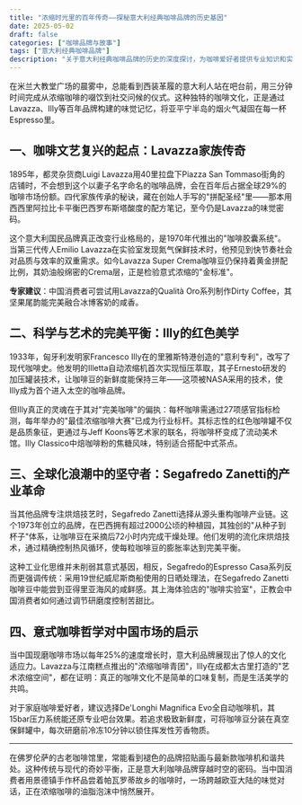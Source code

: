 ```yaml
---
title: "浓缩时光里的百年传奇——探秘意大利经典咖啡品牌的历史基因"
date: 2025-05-02
draft: false
categories: ["咖啡品牌与故事"]
tags: ["意大利经典咖啡品牌"]
description: "关于意大利经典咖啡品牌的历史的深度探讨，为咖啡爱好者提供专业知识和实用指南。"
---
```


在米兰大教堂广场的晨雾中，总能看到西装革履的意大利人站在吧台前，用三分钟时间完成从浓缩咖啡的啜饮到社交问候的仪式。这种独特的咖啡文化，正是通过Lavazza、Illy等百年品牌构建的味觉记忆，将亚平宁半岛的烟火气凝固在每一杯Espresso里。

## 一、咖啡文艺复兴的起点：Lavazza家族传奇
1895年，都灵杂货商Luigi Lavazza用40里拉盘下Piazza San Tommaso街角的店铺时，不会想到这个以妻子名字命名的咖啡品牌，会在百年后占据全球29%的咖啡市场份额。四代家族传承的秘诀，藏在创始人手写的"拼配圣经"里——那本用西西里阿拉比卡平衡巴西罗布斯塔酸度的配方笔记，至今仍是Lavazza的味觉密码。

这个意大利国民品牌真正改变行业格局的，是1970年代推出的"咖啡胶囊系统"。当第三代传人Emilio Lavazza在实验室发现氮气保鲜技术时，他预见到快节奏社会对品质与效率的双重需求。如今Lavazza Super Crema咖啡豆仍保持着黄金拼配比例，其奶油般绵密的Crema层，正是检验意式浓缩的"金标准"。

**专家建议**：中国消费者可尝试用Lavazza的Qualità Oro系列制作Dirty Coffee，其坚果尾韵能完美融合冰博客奶的咸香。

## 二、科学与艺术的完美平衡：Illy的红色美学
1933年，匈牙利发明家Francesco Illy在的里雅斯特港创造的"意利专利"，改写了现代咖啡史。他发明的Illetta自动浓缩机首次实现恒压萃取，其子Ernesto研发的加压罐装技术，让咖啡豆的新鲜度能保持三年——这项被NASA采用的技术，使Illy成为首个进入太空的咖啡品牌。

但Illy真正的灵魂在于其对"完美咖啡"的偏执：每杯咖啡需通过27项感官指标检测，每年举办的"最佳浓缩咖啡大赛"已成为行业标杆。其标志性的红色咖啡罐不仅是品质象征，更通过与Jeff Koons等艺术家的联名，将咖啡杯变成了流动美术馆。Illy Classico中焙咖啡粉的焦糖风味，特别适合搭配中式茶点。

## 三、全球化浪潮中的坚守者：Segafredo Zanetti的产业革命
当其他品牌专注烘焙技艺时，Segafredo Zanetti选择从源头重构咖啡产业链。这个1973年创立的品牌，在巴西拥有超过2000公顷的种植园，其独创的"从种子到杯子"体系，让咖啡豆在采摘后72小时内完成干燥处理。他们发明的流化床烘焙技术，通过精确控制热风循环，使每粒咖啡豆的膨胀率达到完美平衡。

这种工业化思维并未削弱其意式基因，相反，Segafredo的Espresso Casa系列反而更强调传统：采用19世纪威尼斯商船使用的日晒处理法，在Segafredo Zanetti咖啡豆中能尝到亚得里亚海风的咸鲜感。其上海体验店的"咖啡实验室"，正教会中国消费者如何通过调节研磨度控制苦甜比。

## 四、意式咖啡哲学对中国市场的启示
当中国现磨咖啡市场以每年25%的速度增长时，意大利品牌展现出了惊人的文化适应力。Lavazza与江南糕点推出的"浓缩咖啡青团"，Illy在成都太古里打造的"艺术浓缩空间"，都在证明：真正的咖啡文化不是简单的口味复制，而是生活美学的共鸣。

对于家庭咖啡爱好者，建议选择De'Longhi Magnifica Evo全自动咖啡机，其15bar压力系统能还原专业吧台效果。若追求极致新鲜度，可将咖啡豆分装在真空保鲜罐中，每次研磨前冷冻10分钟以锁住挥发性芳香物质。

---

在佛罗伦萨的古老咖啡馆里，常能看到褪色的品牌招贴画与最新款咖啡机和谐共处。这种传统与现代的奇妙平衡，正是意大利咖啡品牌穿越时空的密码。当中国消费者用景德镇手作杯品尝着帕瓦罗蒂故乡的咖啡时，一场跨越欧亚大陆的味觉对话，正在浓缩咖啡的油脂泡沫中悄然展开。